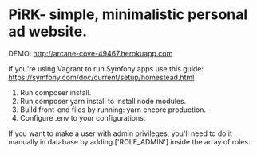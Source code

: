 # PiRK- simple, minimalistic personal ad website.
DEMO:
http://arcane-cove-49467.herokuapp.com

If you're using Vagrant to run Symfony apps use this guide: https://symfony.com/doc/current/setup/homestead.html

1. Run composer install.
2. Run composer yarn install to install node modules.
3. Build front-end files by running: yarn encore production.
4. Configure .env to your configurations.

If you want to make a user with admin privileges, you'll need to do it manually in database by adding ['ROLE_ADMIN'] inside the array of roles.

